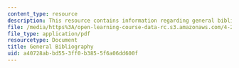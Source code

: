 ```yaml
---
content_type: resource
description: This resource contains information regarding general bibliography.
file: /media/https%3A/open-learning-course-data-rc.s3.amazonaws.com/4-241j-theory-of-city-form-spring-2013/a40728abbd553ff0b3855f6a06dd600f_MIT4_241JS13_bibliography.pdf
file_type: application/pdf
resourcetype: Document
title: General Bibliography
uid: a40728ab-bd55-3ff0-b385-5f6a06dd600f
---
```

